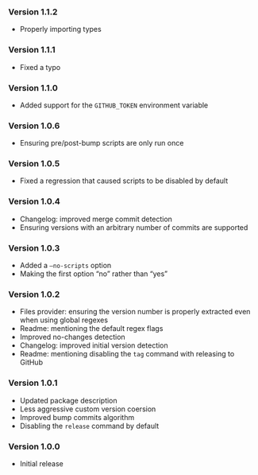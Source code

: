 ### Version 1.1.2
- Properly importing types

### Version 1.1.1
- Fixed a typo

### Version 1.1.0
- Added support for the `GITHUB_TOKEN` environment variable

### Version 1.0.6
- Ensuring pre/post-bump scripts are only run once

### Version 1.0.5
- Fixed a regression that caused scripts to be disabled by default

### Version 1.0.4
- Changelog: improved merge commit detection
- Ensuring versions with an arbitrary number of commits are supported

### Version 1.0.3
- Added a `—no-scripts` option
- Making the first option “no” rather than “yes”

### Version 1.0.2
- Files provider: ensuring the version number is properly extracted even when using global regexes
- Readme: mentioning the default regex flags
- Improved no-changes detection
- Changelog: improved initial version detection
- Readme: mentioning disabling the `tag` command with releasing to GitHub

### Version 1.0.1
- Updated package description
- Less aggressive custom version coersion
- Improved bump commits algorithm
- Disabling the `release` command by default

### Version 1.0.0
- Initial release
